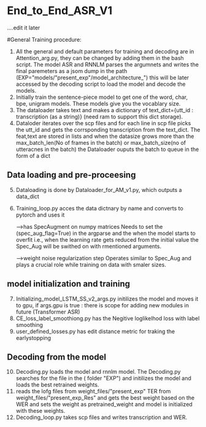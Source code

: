 # End_to_End_ASR_V1

....edit it later

#General Training procedure:
1. All the general and default parameters for training and decoding are in Attention_arg.py, they can be changed by adding them in the bash script. The model ASR and RNNLM parses the argumnets and writes the final paremeters as a jsom dump in the path (EXP="models/"present_exp"/model_architecture_") this will be later accessed by the decoding script to load the model and decode the models. 
2. Initially train the sentence-piece model to get one of the word, char, bpe, unigram models. These models give you the vocablary size.
3. The dataloader takes text and makes a dictionary of text_dict={utt_id : transcription (as a string)} (need ram to support this dict storage).
4. Dataloder iterates over the scp files and for each line in scp file picks the utt_id and gets the corrsponding transcription from the text_dict. The feat,text are stored in lists and when the datasize grows more than the max_batch_len(No of frames in the batch) or max_batch_size(no of utteracnes in the batch) the Dataloader ouputs the batch to queue in the form of a dict


## Data loading and pre-proceesing
5. Dataloading is done by Dataloader_for_AM_v1.py, which outputs a data_dict

6. Training_loop.py acces the data dictnary by name and converts to pytorch and uses it

	-->has SpecAugment on numpy matrices 
		Needs to set the  (spec_aug_flag=True) in the argparse and the when the model starts to overfit i.e., when the learning rate gets reduced from the initial value the Spec_Aug will be swithed on with rmentioned arguments.

	-->weight noise regularization step
		Operates similar to Spec_Aug and plays a crucial role while training on data with smaler sizes.



## model initialization and training
7. Initializing_model_LSTM_SS_v2_args.py initilizes the model and moves it to gpu, if args.gpu is true
	: there is scope for adding new modules in future (Transformer ASR) 
8. CE_loss_label_smoothiong.py has the Negitive loglikelhod loss with label smoothing
9. user_defined_losses.py  has edit distance metric for traking the earlystopping



## Decoding from the model
10. Decoding.py loads the model and rnnlm model. The Decoding.py searches for the file in the ( folder "EXP") and initilizes the model and loads the best retrained weights.
11. reads the lofg files from weight_files/"present_exp" TER from weight_files/"present_exp_Res" and gets the best weight based on the WER and sets the weight as pretrained_weight and model is initialized with these weights.
11. Decoding_loop.py takes scp files and writes transcription and WER.

